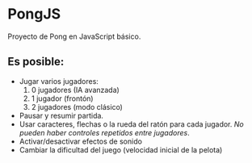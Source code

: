 # PongJS

Proyecto de Pong en JavaScript básico.

## **Es posible:**
- Jugar varios jugadores:
  1. 0 jugadores (IA avanzada)
  2. 1 jugador (frontón)
  3. 2 jugadores (modo clásico)
- Pausar y resumir partida.
- Usar caracteres, flechas o la rueda del ratón para cada jugador. *No pueden haber controles repetidos entre jugadores*.
- Activar/desactivar efectos de sonido
- Cambiar la dificultad del juego (velocidad inicial de la pelota)
